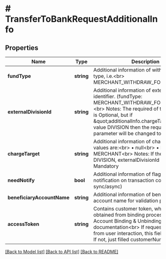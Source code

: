 # # TransferToBankRequestAdditionalInfo

## Properties

Name | Type | Description | Notes
------------ | ------------- | ------------- | -------------
**fundType** | **string** | Additional information of withdraw fund type, i.e.&lt;br&gt; MERCHANT_WITHDRAW_FOR_CORPORATE |
**externalDivisionId** | **string** | Additional information of external division identifier. (fundType: MERCHANT_WITHDRAW_FOR_CORPORATE)&lt;br&gt; Notes: The required of this parameter is Optional, but if \&quot;additionalInfo.chargeTarget\&quot; has value DIVISION then the required of this parameter will be changed to Mandatory | [optional]
**chargeTarget** | **string** | Additional information of charge target. The values are:&lt;br&gt; • null&lt;br&gt; • DIVISION&lt;br&gt; • MERCHANT&lt;br&gt; Notes: If the value is DIVISION, externalDivisionId will be Mandatory | [optional]
**needNotify** | **bool** | Additional information of flag result notification on transaction completed (result sync/async) | [optional]
**beneficiaryAccountName** | **string** | Additional information of beneficiary account name for validation purpose | [optional]
**accessToken** | **string** | Contains customer token, which has been obtained from binding process, refer to Account Binding &amp; Unbinding documentation&lt;br&gt; If request is coming from user interaction, this field is mandatory. If not, just filled customerNumber | [optional]

[[Back to Model list]](../../README.md#models) [[Back to API list]](../../README.md#endpoints) [[Back to README]](../../README.md)
